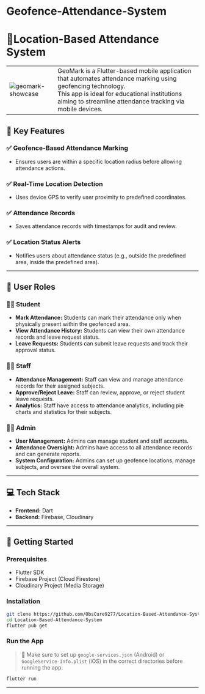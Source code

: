 # Geofence-Attendance-System
# 📍Location-Based Attendance System

<table>
  <tr>
    <td>
      <img src="https://github.com/user-attachments/assets/a8ed1404-be55-4265-9c46-d00830f122a9" alt="geomark-showcase" />
    </td>
    <td>
        GeoMark is a Flutter-based mobile application that automates attendance marking using geofencing technology.<br>
        This app is ideal for educational institutions aiming to streamline attendance tracking via mobile devices.
    </td>
  </tr>
</table>

## 🔑 Key Features

### ✅ Geofence-Based Attendance Marking
  - Ensures users are within a specific location radius before allowing attendance actions.

### ✅ Real-Time Location Detection
  - Uses device GPS to verify user proximity to predefined coordinates.

### ✅ Attendance Records
  - Saves attendance records with timestamps for audit and review.

### ✅ Location Status Alerts
  - Notifies users about attendance status (e.g., outside the predefined area, inside the predefined area).

---

## 👥 User Roles

### 👨‍🎓 Student
- **Mark Attendance:** Students can mark their attendance only when physically present within the geofenced area.
- **View Attendance History:** Students can view their own attendance records and leave request status.
- **Leave Requests:** Students can submit leave requests and track their approval status.

### 👨‍🏫 Staff
- **Attendance Management:** Staff can view and manage attendance records for their assigned subjects.
- **Approve/Reject Leave:** Staff can review, approve, or reject student leave requests.
- **Analytics:** Staff have access to attendance analytics, including pie charts and statistics for their subjects.

### 👩‍💼 Admin
- **User Management:** Admins can manage student and staff accounts.
- **Attendance Oversight:** Admins have access to all attendance records and can generate reports.
- **System Configuration:** Admins can set up geofence locations, manage subjects, and oversee the overall system.

---

## 💻 Tech Stack

- <b>Frontend:</b> Dart
- <b>Backend:</b> Firebase, Cloudinary

---

## 🚀 Getting Started

### Prerequisites
- Flutter SDK
- Firebase Project (Cloud Firestore)
- Cloudinary Project (Media Storage)

### Installation
```bash
git clone https://github.com/ObsCure9277/Location-Based-Attendance-System.git
cd Location-Based-Attendance-System
flutter pub get
```

### Run the App

> 🔑 Make sure to set up `google-services.json` (Android) or `GoogleService-Info.plist` (iOS) in the correct directories before running the app.
```bash
flutter run
```

---


